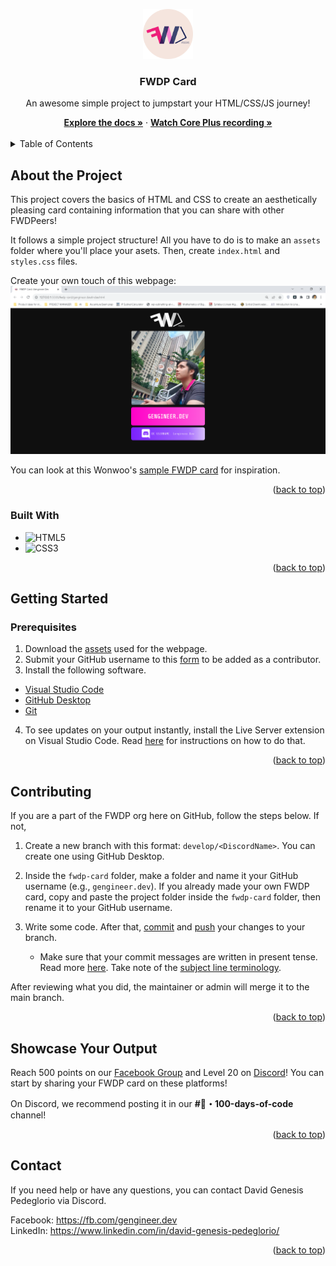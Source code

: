 <a name="readme-top"></a>

<div align="center">
    <a href="https://github.com/FWDP/beginner-challenges/tree/main/fwdp-card/">
        <img src="gengineer.dev/assets/fwdp main logo.png" alt="FWDP Logo" height="80">
    </a>
    <h3 align="center">FWDP Card</h3>
    <p>An awesome simple project to jumpstart your HTML/CSS/JS journey!</p>
    <a href="https://github.com/FWDP/beginner-challenges/tree/main/fwdp-card/"><strong>Explore the docs »</strong></a>
     ·
    <a href="https://drive.google.com/file/d/1u7V5YoFtGlrjdfT0e-3hcX9oRkKqvK9_/view?usp=drive_link/"><strong>Watch Core Plus recording »</strong></a>
    <br />
    <br />
</div>

<details>
  <summary>Table of Contents</summary>
  <ol>
    <li>
      <a href="#about-the-project">About The Project</a>
      <ul>
        <li><a href="#built-with">Built With</a></li>
      </ul>
    </li>
    <li>
      <a href="#getting-started">Getting Started</a>
      <ul>
        <li><a href="#prerequisites">Prerequisites</a></li>
      </ul>
    </li>
    <li><a href="#contributing">Contributing</a></li>
    <li><a href="#showcase-your-output">Showcase Your Output</a></li>
    <li><a href="#contact">Contact</a></li>
  </ol>
</details>

## About the Project

This project covers the basics of HTML and CSS to create an aesthetically pleasing card containing information that you can share with other FWDPeers!

It follows a simple project structure! All you have to do is to make an `assets` folder where you'll place your asets. Then, create `index.html` and `styles.css` files.

Create your own touch of this webpage: ![Sample FWDP card](./sample-webpage.png)

You can look at this Wonwoo's [sample FWDP card](https://drive.google.com/file/d/1yTUvnPl819hKA_LHvlRaMwroDkmpLOVi/view?usp=sharing) for inspiration.

<p align="right">(<a href="#readme-top">back to top</a>)</p>

### Built With
* ![HTML5](https://img.shields.io/badge/html5-%23E34F26.svg?style=for-the-badge&logo=html5&logoColor=white)
* ![CSS3](https://img.shields.io/badge/css3-%231572B6.svg?style=for-the-badge&logo=css3&logoColor=white)

<p align="right">(<a href="#readme-top">back to top</a>)</p>

## Getting Started

### Prerequisites
1. Download the [assets](https://drive.google.com/drive/folders/1L6GqpsY3zHssujiPSXtG1_NzPNF9xq7i?usp=drive_link) used for the webpage.
2. Submit your GitHub username to this [form](https://forms.gle/A3kBieg6F1jLhhqP8) to be added as a contributor.
3. Install the following software.
- [Visual Studio Code](https://code.visualstudio.com/download)
- [GitHub Desktop](https://desktop.github.com/)
- [Git](https://git-scm.com/downloads)
4. To see updates on your output instantly, install the Live Server extension on Visual Studio Code. Read [here](https://www.alphr.com/vs-code-open-with-live-server/) for instructions on how to do that.

<p align="right">(<a href="#readme-top">back to top</a>)</p>

## Contributing

If you are a part of the FWDP org here on GitHub, follow the steps below. If not, 

1. Create a new branch with this format: `develop/<DiscordName>`. You can create one using GitHub Desktop.
2. Inside the `fwdp-card` folder, make a folder and name it your GitHub username (e.g., `gengineer.dev`). If you already made your own FWDP card, copy and paste the project folder inside the `fwdp-card` folder, then rename it to your GitHub username.
3. Write some code. After that, [commit](https://docs.github.com/en/desktop/making-changes-in-a-branch/committing-and-reviewing-changes-to-your-project-in-github-desktop#write-a-commit-message-and-push-your-changes) and [push](https://docs.github.com/en/desktop/making-changes-in-a-branch/pushing-changes-to-github-from-github-desktop#pushing-changes-to-github) your changes to your branch. 
     
     - Make sure that your commit messages are written in present tense. Read more [here](https://gist.github.com/tonibardina/9290fbc7d605b4f86919426e614fe692). Take note of the [subject line terminology](https://gist.github.com/tonibardina/9290fbc7d605b4f86919426e614fe692?fbclid=IwAR2ZkV2N1wzppJL2SO-RzCiQVtw6GJ5XnKLufD2FrLFdloxljC9wHecTkYg#subject-line-standard-terminology).

After reviewing what you did, the maintainer or admin will merge it to the main branch.

<p align="right">(<a href="#readme-top">back to top</a>)</p>

## Showcase Your Output

Reach 500 points on our [Facebook Group](https://fb.com/groups/fwdpeers) and Level 20 on [Discord](https://discord.com/servers/filipino-web-development-peers-996276138588524624)! You can start by sharing your FWDP card on these platforms!

On Discord, we recommend posting it in our **#💯・100-days-of-code** channel!

<p align="right">(<a href="#readme-top">back to top</a>)</p>

## Contact
If you need help or have any questions, you can contact David Genesis Pedeglorio via Discord. 

Facebook: https://fb.com/gengineer.dev
<br/>
LinkedIn: https://www.linkedin.com/in/david-genesis-pedeglorio/

<p align="right">(<a href="#readme-top">back to top</a>)</p>

